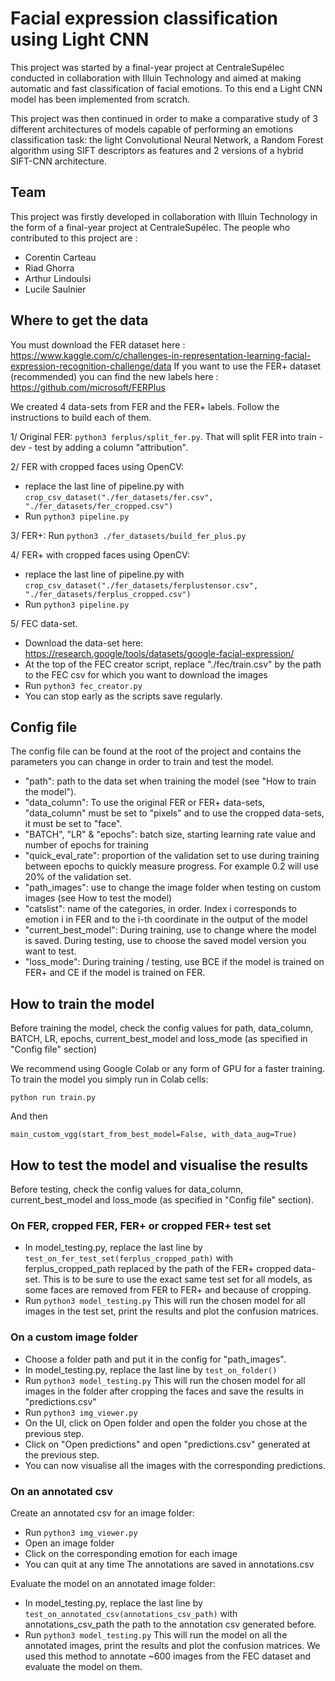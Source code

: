 # Facial expression classification using Light CNN

This project was started by a final-year project at CentraleSupélec conducted in collaboration with Illuin Technology and aimed at making automatic and fast classification of facial emotions. To this end a Light CNN model has been implemented from scratch.

This project was then continued in order to make a comparative study of 3 different architectures of models capable of performing an emotions classification task:  the light Convolutional Neural Network, a Random Forest algorithm using SIFT descriptors as features and 2 versions of a hybrid SIFT-CNN architecture.
 
## Team
This project was firstly developed in collaboration with Illuin
 Technology in the form of a final-year project at
  CentraleSupélec.
The people who contributed to this project are :
* Corentin Carteau
* Riad Ghorra
* Arthur Lindoulsi
* Lucile Saulnier


## Where to get the data
You must download the FER dataset here : https://www.kaggle.com/c/challenges-in-representation-learning-facial-expression-recognition-challenge/data
If you want to use the FER+ dataset (recommended) you can find the new labels here : https://github.com/microsoft/FERPlus

We created 4 data-sets from FER and the FER+ labels. Follow the instructions to build each of them.

1/ Original FER: ```python3 ferplus/split_fer.py```. That will split FER into train - dev - test by adding a column "attribution".

2/ FER with cropped faces using OpenCV: 
- replace the last line of pipeline.py with ```crop_csv_dataset("./fer_datasets/fer.csv", "./fer_datasets/fer_cropped.csv")```
- Run ```python3 pipeline.py```

3/ FER+: Run ```python3 ./fer_datasets/build_fer_plus.py```

4/ FER+ with cropped faces using OpenCV:
- replace the last line of pipeline.py with ```crop_csv_dataset("./fer_datasets/ferplustensor.csv", "./fer_datasets/ferplus_cropped.csv")```
- Run ```python3 pipeline.py```

5/ FEC data-set. 
- Download the data-set here: https://research.google/tools/datasets/google-facial-expression/
- At the top of the FEC creator script, replace "./fec/train.csv" by the path to the FEC csv for which you want to download the images
- Run ```python3 fec_creator.py```
- You can stop early as the scripts save regularly.



## Config file
The config file can be found at the root of the project and contains 
the parameters you can change in order to train and test the model.
- "path": path to the data set when training the model (see "How to train the model").
- "data_column": To use the original FER or FER+ data-sets, "data_column" must be set to "pixels" and
to use the cropped data-sets, it must be set to "face".
- "BATCH", "LR" & "epochs": batch size, starting learning rate value and number of epochs for training
- "quick_eval_rate": proportion of the validation set to use during training between epochs to quickly measure progress.
For example 0.2 will use 20% of the validation set.
- "path_images": use to change the image folder when testing on custom images (see How to test the model)
- "catslist": name of the categories, in order. Index i corresponds to emotion i in FER and to the i-th coordinate 
in the output of the model
- "current_best_model": During training, use to change where the model is saved.
During testing, use to choose the saved model version you want to test.
- "loss_mode": During training / testing, use BCE if the model is trained on FER+ and CE if the model is trained on FER.

 
## How to train the model
Before training the model, check the config values for 
path, data_column, BATCH, LR, epochs, current_best_model and loss_mode (as specified in "Config file" section)

We recommend using Google Colab or any form of GPU for a faster training. 
To train the model you simply run in Colab cells:

```
python run train.py
``` 

And then

```
main_custom_vgg(start_from_best_model=False, with_data_aug=True)
```

## How to test the model and visualise the results

Before testing, check the config values for data_column, current_best_model and loss_mode 
(as specified in "Config file" section).

### On FER, cropped FER, FER+ or cropped FER+ test set 

- In model_testing.py, replace the last line by ```test_on_fer_test_set(ferplus_cropped_path)``` 
with ferplus_cropped_path replaced by the path of the FER+ cropped data-set.
This is to be sure to use the exact same test set for all models, 
as some faces are removed from FER to FER+ and because of cropping.
- Run ```python3 model_testing.py```
This will run the chosen model for all images in the test set, print the results and plot the confusion matrices.

### On a custom image folder

- Choose a folder path and put it in the config for "path_images".
- In model_testing.py, replace the last line by ```test_on_folder()``` 
- Run ```python3 model_testing.py```
This will run the chosen model for all images in the folder after cropping the faces and save the results in "predictions.csv"
- Run ```python3 img_viewer.py```
- On the UI, click on Open folder and open the folder you chose at the previous step.
- Click on "Open predictions" and open "predictions.csv" generated at the previous step.
- You can now visualise all the images with the corresponding predictions.

### On an annotated csv

Create an annotated csv for an image folder:
- Run ```python3 img_viewer.py```
- Open an image folder
- Click on the corresponding emotion for each image
- You can quit at any time
The annotations are saved in annotations.csv

Evaluate the model on an annotated image folder:
- In model_testing.py, replace the last line by ```test_on_annotated_csv(annotations_csv_path)```
with annotations_csv_path the path to the annotation csv generated before.
- Run ```python3 model_testing.py```
This will run the model on all the annotated images, print the results and plot the confusion matrices.
We used this method to annotate ~600 images from the FEC dataset and evaluate the model on them.
